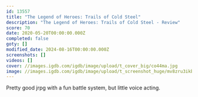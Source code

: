 ```yaml
---
id: 13557
title: "The Legend of Heroes: Trails of Cold Steel"
description: "The Legend of Heroes: Trails of Cold Steel - Review"
score: 70
date: 2020-05-20T00:00:00.000Z
completed: false
goty: []
modified_date: 2024-08-16T00:00:00.000Z
screenshots: []
videos: []
cover: //images.igdb.com/igdb/image/upload/t_cover_big/co44ma.jpg
image: //images.igdb.com/igdb/image/upload/t_screenshot_huge/mv8zru3ikbkbdfgz7e79.jpg
---
```

Pretty good jrpg with a fun battle system, but little voice acting.